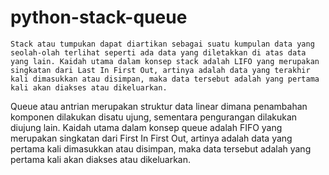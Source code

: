 # python-stack-queue
    Stack atau tumpukan dapat diartikan sebagai suatu kumpulan data yang seolah-olah terlihat seperti ada data yang diletakkan di atas data yang lain. Kaidah utama dalam konsep stack adalah LIFO yang merupakan singkatan dari Last In First Out, artinya adalah data yang terakhir kali dimasukkan atau disimpan, maka data tersebut adalah yang pertama kali akan diakses atau dikeluarkan.
Queue atau antrian merupakan struktur data linear dimana penambahan komponen dilakukan disatu ujung, sementara pengurangan dilakukan diujung lain. Kaidah utama dalam konsep queue adalah FIFO yang merupakan singkatan dari First In First Out, artinya adalah data yang pertama kali dimasukkan atau disimpan, maka data tersebut adalah yang pertama kali akan diakses atau dikeluarkan.
